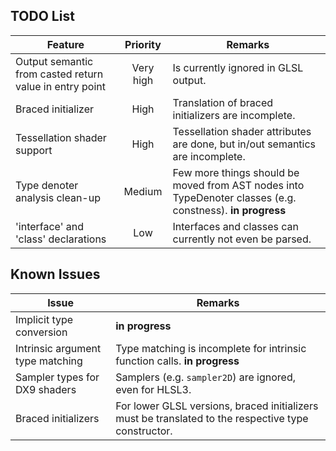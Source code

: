 TODO List
---------

| Feature | Priority | Remarks |
|---------|:--------:|---------|
| Output semantic from casted return value in entry point | Very high | Is currently ignored in GLSL output. |
| Braced initializer | High | Translation of braced initializers are incomplete. |
| Tessellation shader support | High | Tessellation shader attributes are done, but in/out semantics are incomplete. |
| Type denoter analysis clean-up | Medium | Few more things should be moved from AST nodes into TypeDenoter classes (e.g. constness). **in progress** |
| 'interface' and 'class' declarations | Low | Interfaces and classes can currently not even be parsed. |


Known Issues
------------

| Issue | Remarks |
|-------|---------|
| Implicit type conversion | **in progress** |
| Intrinsic argument type matching | Type matching is incomplete for intrinsic function calls. **in progress** |
| Sampler types for DX9 shaders | Samplers (e.g. `sampler2D`) are ignored, even for HLSL3. |
| Braced initializers | For lower GLSL versions, braced initializers must be translated to the respective type constructor. |
